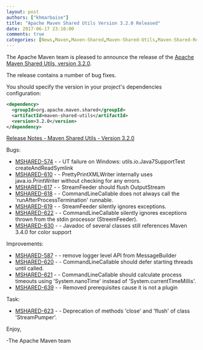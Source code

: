 ```yaml
---
layout: post
authors: ["khmarbaise"]
title: "Apache Maven Shared Utils Version 3.2.0 Released"
date: 2017-06-17 23:10:00
comments: true
categories: [News,Maven,Maven-Shared,Maven-Shared-Utils,Maven-Shared-Release,Maven-Shared-Utils-Release]
---
```

The Apache Maven team is pleased to announce the release of the [Apache
Maven Shared Utils, version 3.2.0](https://maven.apache.org/shared/maven-shared-utils/).

The release contains a number of bug fixes.

You should specify the version in your project's dependencies configuration:

``` xml
<dependency>
  <groupId>org.apache.maven.shared</groupId>
  <artifactId>maven-shared-utils</artifactId>
  <version>3.2.0</version>
</dependency>
```

<!-- more -->

[Release Notes - Maven Shared Utils - Version 3.2.0](https://issues.apache.org/jira/secure/ReleaseNote.jspa?projectId=12317922&version=12338026)

Bugs:

 * [MSHARED-574](https://issues.apache.org/jira/browse/MSHARED-574) - - UT failure on Windows: utils.io.Java7SupportTest createAndReadSymlink
 * [MSHARED-610](https://issues.apache.org/jira/browse/MSHARED-610) - - PrettyPrintXMLWriter internally uses java.io.PrintWriter without checking for any errors.
 * [MSHARED-617](https://issues.apache.org/jira/browse/MSHARED-617) - - StreamFeeder should flush OutputStream
 * [MSHARED-618](https://issues.apache.org/jira/browse/MSHARED-618) - - CommandLineCallable does not always call the 'runAfterProcessTermination' runnable.
 * [MSHARED-619](https://issues.apache.org/jira/browse/MSHARED-619) - - StreamFeeder silently ignores exceptions.
 * [MSHARED-622](https://issues.apache.org/jira/browse/MSHARED-622) - - CommandLineCallable silently ignores exceptions thrown from the stdin processor (StreemFeeder).
 * [MSHARED-630](https://issues.apache.org/jira/browse/MSHARED-630) - - Javadoc of several classes still references Maven 3.4.0 for color support

Improvements:

 * [MSHARED-587](https://issues.apache.org/jira/browse/MSHARED-587) - - remove logger level API from MessageBuilder
 * [MSHARED-620](https://issues.apache.org/jira/browse/MSHARED-620) - - CommandLineCallable should defer starting threads until called.
 * [MSHARED-621](https://issues.apache.org/jira/browse/MSHARED-621) - - CommandLineCallable should calculate process timeouts using 'System.nanoTime' instead of 'System.currentTimeMillis'.
 * [MSHARED-639](https://issues.apache.org/jira/browse/MSHARED-639) - - Removed prerequisites cause it is not a plugin

Task:

 * [MSHARED-623](https://issues.apache.org/jira/browse/MSHARED-623) - - Deprecation of methods 'close' and 'flush' of class 'StreamPumper'.


Enjoy,

-The Apache Maven team
